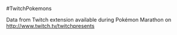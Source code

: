 ﻿#TwitchPokemons

Data from Twitch extension available during Pokémon Marathon on http://www.twitch.tv/twitchpresents